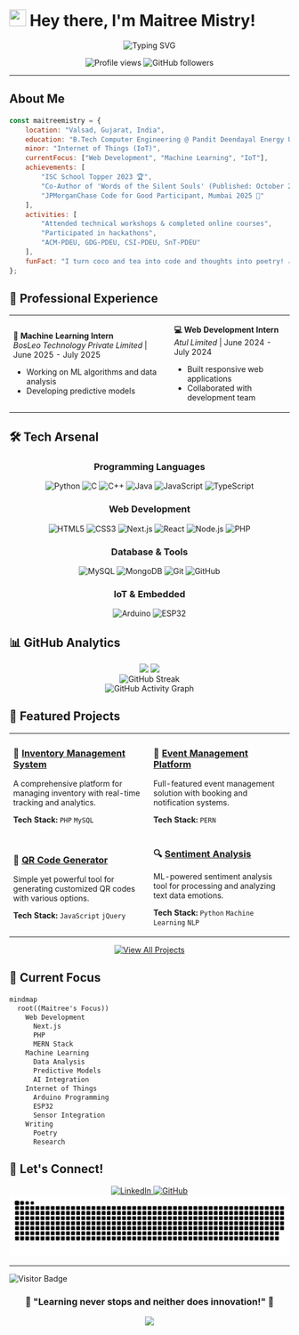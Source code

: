 # <img src="https://raw.githubusercontent.com/MartinHeinz/MartinHeinz/master/wave.gif" width="30px" height="30px" /> Hey there, I'm Maitree Mistry!

<div align="center">
  <img src="https://readme-typing-svg.herokuapp.com?font=Fira+Code&size=22&duration=3000&pause=1000&color=6AD3F0&center=true&vCenter=true&width=600&lines=Computer+Engineering+Student;Web+Development+Enthusiast;IoT+Explorer;Poet;Always+Learning+Something+New!" alt="Typing SVG" />
</div>

<p align="center">
  <img src="https://komarev.com/ghpvc/?username=maitreemistry&label=Profile%20views&color=0e75b6&style=flat" alt="Profile views" />
  <img src="https://img.shields.io/github/followers/maitreemistry?label=Followers&style=social" alt="GitHub followers" />
</p>

---

## About Me

```javascript
const maitreemistry = {
    location: "Valsad, Gujarat, India",
    education: "B.Tech Computer Engineering @ Pandit Deendayal Energy University (2023-2027)",
    minor: "Internet of Things (IoT)",
    currentFocus: ["Web Development", "Machine Learning", "IoT"],
    achievements: [
        "ISC School Topper 2023 🏆",
        "Co-Author of 'Words of the Silent Souls' (Published: October 2024) 📖",
        "JPMorganChase Code for Good Participant, Mumbai 2025 💼"
    ],
    activities: [
        "Attended technical workshops & completed online courses",
        "Participated in hackathons",
        "ACM-PDEU, GDG-PDEU, CSI-PDEU, SnT-PDEU"
    ],
    funFact: "I turn coco and tea into code and thoughts into poetry! ☕️✍️"
};
```

## 💼 Professional Experience

<table>
<tr>
<td>

**🔬 Machine Learning Intern**  
*BosLeo Technology Private Limited* | June 2025 - July 2025  
- Working on ML algorithms and data analysis
- Developing predictive models

</td>
<td>

**💻 Web Development Intern**  
*Atul Limited* | June 2024 - July 2024  
- Built responsive web applications
- Collaborated with development team

</td>
</tr>
</table>

## 🛠️ Tech Arsenal

<div align="center">

### Programming Languages
![Python](https://img.shields.io/badge/Python-3776AB?style=for-the-badge&logo=python&logoColor=white)
![C](https://img.shields.io/badge/C-00599C?style=for-the-badge&logo=c&logoColor=white)
![C++](https://img.shields.io/badge/C++-00599C?style=for-the-badge&logo=c%2B%2B&logoColor=white)
![Java](https://img.shields.io/badge/Java-ED8B00?style=for-the-badge&logo=java&logoColor=white)
![JavaScript](https://img.shields.io/badge/JavaScript-F7DF1E?style=for-the-badge&logo=javascript&logoColor=black)
![TypeScript](https://img.shields.io/badge/TypeScript-007ACC?style=for-the-badge&logo=typescript&logoColor=white)

### Web Development
![HTML5](https://img.shields.io/badge/HTML5-E34F26?style=for-the-badge&logo=html5&logoColor=white)
![CSS3](https://img.shields.io/badge/CSS3-1572B6?style=for-the-badge&logo=css3&logoColor=white)
![Next.js](https://img.shields.io/badge/Next.js-000000?style=for-the-badge&logo=nextdotjs&logoColor=white)
![React](https://img.shields.io/badge/React-20232A?style=for-the-badge&logo=react&logoColor=61DAFB)
![Node.js](https://img.shields.io/badge/Node.js-43853D?style=for-the-badge&logo=node.js&logoColor=white)
![PHP](https://img.shields.io/badge/PHP-777BB4?style=for-the-badge&logo=php&logoColor=white)

### Database & Tools
![MySQL](https://img.shields.io/badge/MySQL-00000F?style=for-the-badge&logo=mysql&logoColor=white)
![MongoDB](https://img.shields.io/badge/MongoDB-4EA94B?style=for-the-badge&logo=mongodb&logoColor=white)
![Git](https://img.shields.io/badge/Git-F05032?style=for-the-badge&logo=git&logoColor=white)
![GitHub](https://img.shields.io/badge/GitHub-100000?style=for-the-badge&logo=github&logoColor=white)

### IoT & Embedded
![Arduino](https://img.shields.io/badge/Arduino-00979D?style=for-the-badge&logo=Arduino&logoColor=white)
![ESP32](https://img.shields.io/badge/ESP32-000000?style=for-the-badge&logo=Espressif&logoColor=white)

</div>

## 📊 GitHub Analytics

<div align="center">
  <img height="180em" src="https://github-readme-stats.vercel.app/api?username=maitreemistry&show_icons=true&theme=tokyonight&include_all_commits=true&count_private=true"/>
  <img height="180em" src="https://github-readme-stats.vercel.app/api/top-langs/?username=maitreemistry&layout=compact&langs_count=8&theme=tokyonight"/>
</div>

<div align="center">
  <img src="https://github-readme-streak-stats.herokuapp.com/?user=maitreemistry&theme=tokyonight" alt="GitHub Streak" />
</div>

<div align="center">
  <img src="https://github-readme-activity-graph.vercel.app/graph?username=maitreemistry&theme=tokyo-night&bg_color=1a1b27&color=70a5fd&line=bf91f3&point=38bdae&area=true&hide_border=true" alt="GitHub Activity Graph" />
</div>

## 🚀 Featured Projects

<div align="center">
<table>
<tr>
<td width="50%">

### 🏪 [Inventory Management System](https://github.com/maitreemistry/inventory-management-system)
A comprehensive platform for managing inventory with real-time tracking and analytics.

**Tech Stack:** `PHP` `MySQL`

</td>
<td width="50%">

### 🎉 [Event Management Platform](https://github.com/maitreemistry/event-management-platform) 
Full-featured event management solution with booking and notification systems.

**Tech Stack:** `PERN`

</td>
</tr>
<tr>
<td width="50%">

### 📱 [QR Code Generator](https://github.com/maitreemistry/qr-code-generator)
Simple yet powerful tool for generating customized QR codes with various options.

**Tech Stack:** `JavaScript` `jQuery`

</td>
<td width="50%">

### 🔍 [Sentiment Analysis](https://github.com/maitreemistry/sentiment-analysis-python)
ML-powered sentiment analysis tool for processing and analyzing text data emotions.

**Tech Stack:** `Python` `Machine Learning` `NLP`

</td>
</tr>
</table>
</div>

<div align="center">
  <a href="https://github.com/maitreemistry?tab=repositories">
    <img src="https://img.shields.io/badge/View%20All%20Projects-000000?style=for-the-badge&logo=github&logoColor=white" alt="View All Projects" />
  </a>
</div>



## 🎯 Current Focus

```mermaid
mindmap
  root((Maitree's Focus))
    Web Development
      Next.js 
      PHP
      MERN Stack
    Machine Learning
      Data Analysis
      Predictive Models
      AI Integration
    Internet of Things
      Arduino Programming
      ESP32 
      Sensor Integration
    Writing
      Poetry
      Research
```

## 🌟 Let's Connect!

<div align="center">
  <a href="https://www.linkedin.com/in/maitree-mistry-1927392b8">
    <img src="https://img.shields.io/badge/LinkedIn-0077B5?style=for-the-badge&logo=linkedin&logoColor=white" alt="LinkedIn" />
  </a>
  <a href="https://github.com/maitreemistry">
    <img src="https://img.shields.io/badge/GitHub-100000?style=for-the-badge&logo=github&logoColor=white" alt="GitHub" />
  </a>
</div>

<div align="center">
  <img src="https://raw.githubusercontent.com/platane/platane/output/github-contribution-grid-snake-dark.svg" alt="Snake Animation" />
</div>


---
<img src="https://visitor-badge.laobi.icu/badge?page_id=maitreemistry.maitreemistry" alt="Visitor Badge" />

<div align="center">
    <h3>💫 "Learning never stops and neither does innovation!" 💫</h3>
  <img src="https://capsule-render.vercel.app/api?type=waving&color=gradient&height=100&section=footer&fontSize=16&fontAlignY=65&descAlign=50" />
</div>

